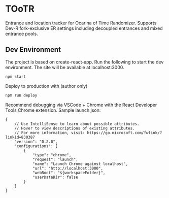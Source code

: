 # TOoTR

Entrance and location tracker for Ocarina of Time Randomizer. Supports Dev-R fork-exclusive ER settings including decoupled entrances and mixed entrance pools.

## Dev Environment

The project is based on create-react-app. Run the following to start the dev environment. The site will be available at localhost:3000.

`npm start`

Deploy to production with (author only)

`npm run deploy`

Recommend debugging via VSCode + Chrome with the React Developer Tools Chrome extension. Sample launch.json:

```
{
    // Use IntelliSense to learn about possible attributes.
    // Hover to view descriptions of existing attributes.
    // For more information, visit: https://go.microsoft.com/fwlink/?linkid=830387
    "version": "0.2.0",
    "configurations": [
        {
            "type": "chrome",
            "request": "launch",
            "name": "Launch Chrome against localhost",
            "url": "http://localhost:3000",
            "webRoot": "${workspaceFolder}",
            "userDataDir": false
        }
    ]
}
```
